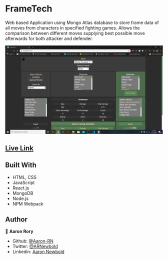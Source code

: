 # FrameTech
Web based Application using Mongo Atlas database to store frame data of all moves from characters in specified fighting games. Allows the comparison between different moves supplying best possible move afterwards for both attacker and defender.

![screenshot](./screenshot.png)

## [Live Link](https://frametech.netlify.app/)

## Built With

- HTML, CSS
- JavaScript
- React.js
- MongoDB
- Node.js
- NPM Webpack

## Author

👤 **Aaron Rory**

- Github: [@Aaron-RN](https://github.com/Aaron-RN)
- Twitter: [@ARNewbold](https://twitter.com/ARNewbold)
- Linkedin: [Aaron Newbold](https://www.linkedin.com/in/aaron-newbold-1b9233187/)
